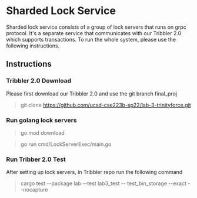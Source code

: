 # Sharded Lock Service
Sharded lock service consists of a group of lock servers that runs on grpc protocol.
It's a separate service that communicates with our Tribbler 2.0 which supports transactions.
To run the whole system, please use the following instructions.

## Instructions
### Tribbler 2.0 Download
Please first download our Tribbler 2.0 and use the git branch final_proj
> git clone https://github.com/ucsd-cse223b-sp22/lab-3-trinityforce.git

### Run golang lock servers
>go mod download

>go run cmd/LockServerExec/main.go

### Run Tribber 2.0 Test
After setting up lock servers, in Tribbler repo run the following command
> cargo test --package lab --test lab3_test -- test_bin_storage --exact --nocapture